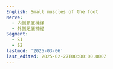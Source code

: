 ```yaml
---
English: Small muscles of the foot
Nerve:
  - 内側足底神経
  - 外側足底神経
Segment:
  - S1
  - S2
lastmod: '2025-03-06'
last_edited: 2025-02-27T00:00:00.000Z
---
```



